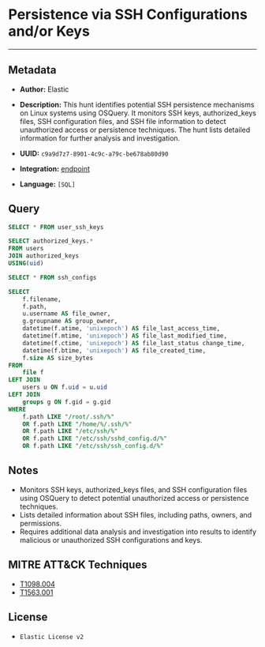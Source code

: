 # Persistence via SSH Configurations and/or Keys

---

## Metadata

- **Author:** Elastic
- **Description:** This hunt identifies potential SSH persistence mechanisms on Linux systems using OSQuery. It monitors SSH keys, authorized_keys files, SSH configuration files, and SSH file information to detect unauthorized access or persistence techniques. The hunt lists detailed information for further analysis and investigation.

- **UUID:** `c9a9d7z7-8901-4c9c-a79c-be678ab80d90`
- **Integration:** [endpoint](https://docs.elastic.co/integrations/endpoint)
- **Language:** `[SQL]`

## Query

```sql
SELECT * FROM user_ssh_keys
```

```sql
SELECT authorized_keys.*
FROM users
JOIN authorized_keys
USING(uid)
```

```sql
SELECT * FROM ssh_configs
```

```sql
SELECT
    f.filename,
    f.path,
    u.username AS file_owner,
    g.groupname AS group_owner,
    datetime(f.atime, 'unixepoch') AS file_last_access_time,
    datetime(f.mtime, 'unixepoch') AS file_last_modified_time,
    datetime(f.ctime, 'unixepoch') AS file_last_status change_time,
    datetime(f.btime, 'unixepoch') AS file_created_time,
    f.size AS size_bytes
FROM
    file f
LEFT JOIN
    users u ON f.uid = u.uid
LEFT JOIN
    groups g ON f.gid = g.gid
WHERE
    f.path LIKE "/root/.ssh/%"
    OR f.path LIKE "/home/%/.ssh/%"
    OR f.path LIKE "/etc/ssh/%"
    OR f.path LIKE "/etc/ssh/sshd_config.d/%"
    OR f.path LIKE "/etc/ssh/ssh_config.d/%"
```

## Notes

- Monitors SSH keys, authorized_keys files, and SSH configuration files using OSQuery to detect potential unauthorized access or persistence techniques.
- Lists detailed information about SSH files, including paths, owners, and permissions.
- Requires additional data analysis and investigation into results to identify malicious or unauthorized SSH configurations and keys.
## MITRE ATT&CK Techniques

- [T1098.004](https://attack.mitre.org/techniques/T1098/004)
- [T1563.001](https://attack.mitre.org/techniques/T1563/001)

## License

- `Elastic License v2`
